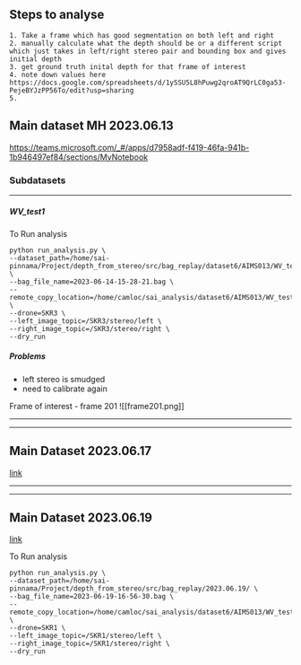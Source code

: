 ## Steps to analyse 
```
1. Take a frame which has good segmentation on both left and right
2. manually calculate what the depth should be or a different script which just takes in left/right stereo pair and bounding box and gives initial depth
3. get ground truth inital depth for that frame of interest 
4. note down values here https://docs.google.com/spreadsheets/d/1ySSU5L8hPuwg2qroAT9QrLC0ga53-PejeBYJzPP56To/edit?usp=sharing
5. 
```


## Main dataset MH 2023.06.13
https://teams.microsoft.com/_#/apps/d7958adf-f419-46fa-941b-1b946497ef84/sections/MyNotebook


### Subdatasets
----
##### WV_test1

To Run analysis 
```
python run_analysis.py \
--dataset_path=/home/sai-pinnama/Project/depth_from_stereo/src/bag_replay/dataset6/AIMS013/WV_test1/ \
--bag_file_name=2023-06-14-15-28-21.bag \
--remote_copy_location=/home/camloc/sai_analysis/dataset6/AIMS013/WV_test1/ \
--drone=SKR3 \
--left_image_topic=/SKR3/stereo/left \
--right_image_topic=/SKR3/stereo/right \
--dry_run

```

##### Problems 
- left stereo is smudged 
- need to calibrate again 

Frame of interest - frame 201
![[frame201.png]]

---
---

## Main Dataset 2023.06.17

[link](https://nokianam.sharepoint.com/sites/BellLabsAeroFarmsInternal/Shared%20Documents/Forms/AllItems.aspx?csf=1&web=1&e=CO3641&cid=69278ce7%2Da8c5%2D4905%2D8efb%2D187b82e31733&RootFolder=%2Fsites%2FBellLabsAeroFarmsInternal%2FShared%20Documents%2FCustomer%20Use%20Cases%2FWarehouse%20Monitoring%2FGraybar%2FGraybar%2DCranbury%2DNJ%2F2023616%5Fvisit&FolderCTID=0x01200014CFCFA45E696148B6EAC454AC4969A3)

---
---

## Main Dataset 2023.06.19

[link]([6_19](https://nokianam.sharepoint.com/:f:/s/BellLabsAeroFarmsInternal-MediumDrone/EpH2ZqMlawRIpM2s9JPwoQwBx2gpoCIDlJh-9F7brOUiVw?email=sai.pinnama_raju%40nokia.com&e=Ln5RYJ))

To Run analysis 
```
python run_analysis.py \
--dataset_path=/home/sai-pinnama/Project/depth_from_stereo/src/bag_replay/2023.06.19/ \
--bag_file_name=2023-06-19-16-56-30.bag \
--remote_copy_location=/home/camloc/sai_analysis/dataset6/AIMS013/WV_test1/ \
--drone=SKR1 \
--left_image_topic=/SKR1/stereo/left \
--right_image_topic=/SKR1/stereo/right \
--dry_run

```